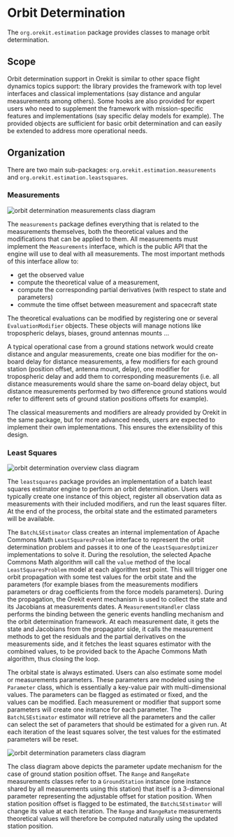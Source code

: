 <!--- Copyright 2002-2016 CS Systèmes d'Information
  Licensed under the Apache License, Version 2.0 (the "License");
  you may not use this file except in compliance with the License.
  You may obtain a copy of the License at
  
    http://www.apache.org/licenses/LICENSE-2.0
  
  Unless required by applicable law or agreed to in writing, software
  distributed under the License is distributed on an "AS IS" BASIS,
  WITHOUT WARRANTIES OR CONDITIONS OF ANY KIND, either express or implied.
  See the License for the specific language governing permissions and
  limitations under the License.
-->
Orbit Determination
===================

The `org.orekit.estimation` package provides classes to manage orbit determination.
    
Scope
-----

Orbit determination support in Orekit is similar to other space flight dynamics topics
support: the library provides the framework with top level interfaces and classical
implementations (say distance and angular measurements among others). Some hooks are
also provided for expert users who need to supplement the framework with mission-specific
features and implementations (say specific delay models for example). The provided objects
are sufficient for basic orbit determination and can easily be extended to address more
operational needs.

Organization
------------

There are two main sub-packages: `org.orekit.estimation.measurements` and `org.orekit.estimation.leastsquares`.

### Measurements

![orbit determination measurements class diagram](../images/design/orbit-determination-measurements-class-diagram.png)

The `measurements` package defines everything that is related to the measurements themselves, both the theoretical
values and the modifications that can be applied to them. All measurements must implement the `Measurements`
interface, which is the public API that the engine will use to deal with all measurements. The most important
methods of this interface allow to:

* get the observed value
* compute the theoretical value of a measurement,
* compute the corresponding partial derivatives (with respect to state and parameters)
* commute the time offset between measurement and spacecraft state

The theoretical evaluations can be modified by registering one or several `EvaluationModifier`
objects. These objects will manage notions like tropospheric delays, biases, ground antennas mounts ...

A typical operational case from a ground stations network would create distance and angular measurements, create
one bias modifier for the on-board delay for distance measurements, a few modifiers for each ground station
(position offset, antenna mount, delay), one modifier for tropospheric delay and add them to corresponding measurements
(i.e. all distance measurements would share the same on-board delay object, but distance measurements performed
by two difference ground stations would refer to different sets of ground station positions offsets for example).

The classical measurements and modifiers are already provided by Orekit in the same package, but for more advanced
needs, users are expected to implement their own implementations. This ensures the extensibility of this design.

### Least Squares

![orbit determination overview class diagram](../images/design/orbit-determination-overview-class-diagram.png)

The `leastsquares` package provides an implementation of a batch least squares estimator engine to perform an orbit
determination. Users will typically create one instance of this object, register all observation data as measurements
with their included modifiers, and run the least squares filter. At the end of the process, the orbital state and the
estimated parameters will be available.

The `BatchLSEstimator` class creates an internal implementation of Apache Commons Math `LeastSquaresProblem` interface
to represent the orbit determination problem and passes it to one of the `LeastSquaresOptimizer` implementations to
solve it. During the resolution, the selected Apache Commons Math algorithm will call the `value` method of the
local `LeastSquaresProblem` model at each algorithm test point. This will trigger one orbit propagation with
some test values for the orbit state and the parameters (for example biases from the measurements modifiers parameters
or drag coefficients from the force models parameters). During the propagation, the Orekit event mechanism is used to
collect the state and its Jacobians at measurements dates. A `MeasurementsHandler` class performs the binding between the
generic events handling mechanism and the orbit determination framework. At each measurement date, it gets the state
and Jacobians from the propagator side, it calls the measurement methods to get the residuals and the partial
derivatives on the measurements side, and it fetches the least squares estimator with the combined values, to be
provided back to the Apache Commons Math algorithm, thus closing the loop.

The orbital state is always estimated. Users can also estimate some model or measurements parameters. These parameters
are modeled using the `Parameter` class, which is essentially  a key-value pair with multi-dimensional values. The
parameters can be flagged as estimated or fixed, and the values can be modified. Each measurement or modifier that
support some parameters will create one instance for each parameter. The `BatchLSEstimator` estimator will retrieve
all the parameters and the caller can select the set of parameters that should be estimated for a given run. At each
iteration of the least squares solver, the test values for the estimated parameters will be reset.

![orbit determination parameters class diagram](../images/design/orbit-determination-parameters-class-diagram.png)

The class diagram above depicts the parameter update mechanism for the case of ground station position offset. The
`Range` and `RangeRate` measurements classes refer to a `GroundStation` instance (one instance shared by all
measurements using this station) that itself is a 3-dimensional parameter representing the adjustable
offset for station position. When station position offset is flagged to be estimated, the `BatchLSEstimator` will
change its value at each iteration. The `Range` and `RangeRate` measurements theoretical values will therefore
be computed naturally using the updated station position.

